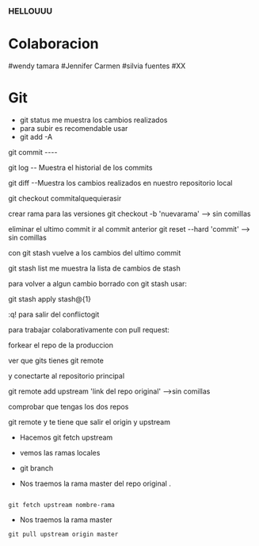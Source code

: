 

### HELLOUUU

# Colaboracion
#wendy tamara
#Jennifer Carmen
#silvia fuentes
#XX
# Git 


- git status me muestra los cambios realizados
- para subir es recomendable usar 
- git add -A

git commit ----

git log -- Muestra el historial de los commits 

git diff --Muestra los cambios realizados en nuestro repositorio local


git checkout commitalquequierasir

crear rama para las versiones
git checkout -b 'nuevarama' --> sin comillas 


eliminar el ultimo commit 
ir al commit anterior
git reset --hard 'commit' --> sin comillas 


con 
git stash vuelve a los cambios del ultimo commit 

git stash list me muestra la lista de cambios de stash

para volver a algun cambio borrado con git stash usar:

 git stash apply stash@{1}


:q! para salir del conflictogit 



para trabajar colaborativamente con pull request:

forkear el repo de la produccion

ver que gits tienes
git remote

y conectarte al repositorio principal

git remote add upstream 'link del repo original' -->sin comillas

comprobar que tengas los dos repos

git remote y te tiene que salir el origin y upstream

- Hacemos 
git fetch upstream

- vemos las ramas locales

- git branch


* Nos traemos la rama master del repo original .

```

git fetch upstream nombre-rama 

```

* Nos traemos la rama master

```
git pull upstream origin master 
```
